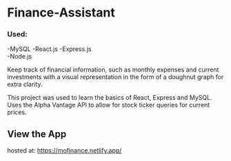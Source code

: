 # Finance-Assistant
### Used: 
-MySQL 
-React.js
-Express.js  
-Node.js

Keep track of financial information, such as monthly expenses and current investments with a visual representation in the form of a doughnut graph for extra clarity. 




This project was used to learn the basics of React, Express and MySQL.
Uses the Alpha Vantage API to allow for stock ticker queries for current prices. 


## View the App

hosted at: https://mofinance.netlify.app/
